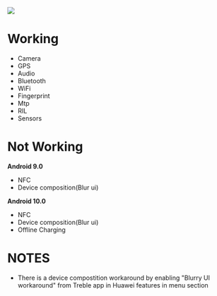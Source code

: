 ![](https://fdn2.gsmarena.com/vv/pics/huawei/huawei-p8-lite-2017-1.jpg)

# Working
* Camera
* GPS
* Audio
* Bluetooth
* WiFi
* Fingerprint
* Mtp
* RIL
* Sensors

# Not Working

**Android 9.0**
* NFC
* Device composition(Blur ui)

**Android 10.0**
* NFC
* Device composition(Blur ui) 
* Offline Charging


# NOTES
* There is a device compostition workaround by enabling "Blurry UI workaround" from Treble app in Huawei features in menu section